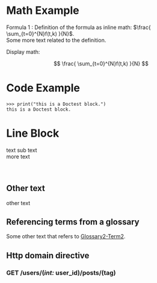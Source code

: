 # Math Example

Formula 1
: Definition of the formula as inline math:
  $\frac{ \sum_{t=0}^{N}f(t,k) }{N}$.
  <br/>
  Some more text related to the definition.

Display math:

$$
\frac{ \sum_{t=0}^{N}f(t,k) }{N}
$$

# Code Example

```pycon
>>> print("this is a Doctest block.")
this is a Doctest block.
```

# Line Block

text
sub text
<br/>
more text
<br/>
<br/>
<br/>

## Other text

other text

## Referencing terms from a glossary

Some other text that refers to [Glossary2-Term2](glossaries.md#term-Glossary2-Term2).

## Http domain directive

### GET /users/(*int:* user_id)/posts/(tag)

